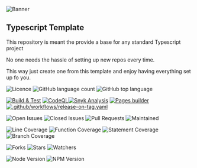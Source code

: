 ![Banner](./workdocs/assets/Banner.png)

## Typescript Template

This repository is meant the provide a base for any standard Typescript project

No one needs the hassle of setting up new repos every time.

This way just create one from this template and enjoy having everything set up fo you.

![Licence](https://img.shields.io/github/license/decaf-ts/ts-workspace.svg?style=plastic)
![GitHub language count](https://img.shields.io/github/languages/count/decaf-ts/ts-workspace?style=plastic)
![GitHub top language](https://img.shields.io/github/languages/top/decaf-ts/ts-workspace?style=plastic)

[![Build & Test](https://github.com/decaf-ts/ts-workspace/actions/workflows/nodejs-build-prod.yaml/badge.svg)](https://github.com/decaf-ts/ts-workspace/actions/workflows/nodejs-build-prod.yaml)
[![CodeQL](https://github.com/decaf-ts/ts-workspace/actions/workflows/codeql-analysis.yml/badge.svg)](https://github.com/decaf-ts/ts-workspace/actions/workflows/codeql-analysis.yml)[![Snyk Analysis](https://github.com/decaf-ts/ts-workspace/actions/workflows/snyk-analysis.yaml/badge.svg)](https://github.com/decaf-ts/ts-workspace/actions/workflows/snyk-analysis.yaml)
[![Pages builder](https://github.com/decaf-ts/ts-workspace/actions/workflows/pages.yaml/badge.svg)](https://github.com/decaf-ts/ts-workspace/actions/workflows/pages.yaml)
[![.github/workflows/release-on-tag.yaml](https://github.com/decaf-ts/ts-workspace/actions/workflows/release-on-tag.yaml/badge.svg?event=release)](https://github.com/decaf-ts/ts-workspace/actions/workflows/release-on-tag.yaml)

![Open Issues](https://img.shields.io/github/issues/decaf-ts/ts-workspace.svg)
![Closed Issues](https://img.shields.io/github/issues-closed/decaf-ts/ts-workspace.svg)
![Pull Requests](https://img.shields.io/github/issues-pr-closed/decaf-ts/ts-workspace.svg)
![Maintained](https://img.shields.io/badge/Maintained%3F-yes-green.svg)

![Line Coverage](workdocs/coverage/badge-lines.svg)
![Function Coverage](workdocs/coverage/badge-functions.svg)
![Statement Coverage](workdocs/coverage/badge-statements.svg)
![Branch Coverage](workdocs/coverage/badge-branches.svg)


![Forks](https://img.shields.io/github/forks/decaf-ts/ts-workspace.svg)
![Stars](https://img.shields.io/github/stars/decaf-ts/ts-workspace.svg)
![Watchers](https://img.shields.io/github/watchers/decaf-ts/ts-workspace.svg)

![Node Version](https://img.shields.io/badge/dynamic/json.svg?url=https%3A%2F%2Fraw.githubusercontent.com%2Fbadges%2Fshields%2Fmaster%2Fpackage.json&label=Node&query=$.engines.node&colorB=blue)
![NPM Version](https://img.shields.io/badge/dynamic/json.svg?url=https%3A%2F%2Fraw.githubusercontent.com%2Fbadges%2Fshields%2Fmaster%2Fpackage.json&label=NPM&query=$.engines.npm&colorB=purple)
